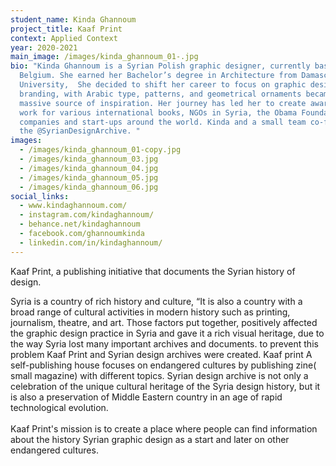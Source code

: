 ```yaml
---
student_name: Kinda Ghannoum
project_title: Kaaf Print
context: Applied Context
year: 2020-2021
main_image: /images/kinda_ghannoum_01-.jpg
bio: "Kinda Ghannoum is a Syrian Polish graphic designer, currently based in
  Belgium. She earned her Bachelor’s degree in Architecture from Damascus
  University,  She decided to shift her career to focus on graphic design and
  branding, with Arabic type, patterns, and geometrical ornaments became a
  massive source of inspiration. Her journey has led her to create award-winning
  work for various international books, NGOs in Syria, the Obama Foundation,
  companies and start-ups around the world. Kinda and a small team co-founded
  the @SyrianDesignArchive. "
images:
  - /images/kinda_ghannoum_01-copy.jpg
  - /images/kinda_ghannoum_03.jpg
  - /images/kinda_ghannoum_04.jpg
  - /images/kinda_ghannoum_05.jpg
  - /images/kinda_ghannoum_06.jpg
social_links:
  - www.kindaghannoum.com/
  - instagram.com/kindaghannoum/
  - behance.net/kindaghannoum
  - facebook.com/ghannoumkinda
  - linkedin.com/in/kindaghannoum/
---
```

Kaaf Print, a publishing initiative that documents the Syrian history of design.

Syria is a country of rich history and culture, “It is also a country with a broad range of cultural activities in modern history such as printing, journalism, theatre, and art. Those factors put together, positively affected the graphic design practice in Syria and gave it a rich visual heritage, due to the way Syria lost many important archives and documents. to prevent this problem Kaaf Print and Syrian design archives were created. Kaaf print A self-publishing house focuses on endangered cultures by publishing zine( small magazine) with different topics. Syrian design archive is not only a celebration of the unique cultural heritage of the Syria design history, but it is also a preservation of Middle Eastern country in an age of rapid technological evolution. \
\
Kaaf Print's mission is to create a place where people can find information about the history Syrian graphic design as a start and later on other endangered cultures.